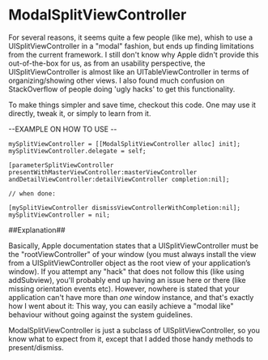 ModalSplitViewController
============

For several reasons, it seems quite a few people (like me), whish to use a UISplitViewController in a "modal" fashion, but ends up finding limitations from the current framework. I still don't know why Apple didn't provide this out-of-the-box for us, as from an usability perspective, the UISplitViewController is almost like an UITableViewController in terms of organizing/showing other views. I also found much confusion on StackOverflow of people doing 'ugly hacks' to get this functionality.

To make things simpler and save time, checkout this code. One may use it directly, tweak it, or simply to learn from it.

--EXAMPLE ON HOW TO USE --

	mySplitViewController = [[ModalSplitViewController alloc] init];
	mySplitViewController.delegate = self;

	[parameterSplitViewController presentWithMasterViewController:masterViewController andDetailViewController:detailViewController completion:nil];

	// when done:

	[mySplitViewController dismissViewControllerWithCompletion:nil];
	mySplitViewController = nil;

##Explanation##

Basically, Apple documentation states that a UISplitViewController must be the "rootViewController" of your window (you must always install the view from a UISplitViewController object as the root view of your application’s window). If you attempt any "hack" that does not follow this (like using addSubview), you'll probably end up having an issue here or there (like missing orientation events etc). However, nowhere is stated that your application can't have more than *one* window instance, and that's exactly how I went about it: This way, you can easily achieve a "modal like" behaviour without going against the system guidelines.

ModalSplitViewController is just a subclass of UISplitViewController, so you know what to expect from it, except that I added those handy methods to present/dismiss.
